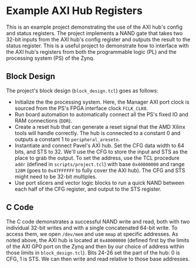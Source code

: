 # Example AXI Hub Registers

This is an example project demonstrating the use of the AXI hub's config and status registers. The project implements a NAND gate that takes two 32-bit inputs from the AXI hub's config register and outputs the result to the status register. This is a useful project to demonstrate how to interface with the AXI hub's registers from both the programmable logic (PL) and the processing system (PS) of the Zynq.


## Block Design

The project's block design (`block_design.tcl`) goes as follows:
- Initialize the the processing system. Here, the Manager AXI port clock is sourced from the PS's FPGA interface clock `FCLK_CLK0`.
- Run board automation to automatically connect all the PS's fixed IO and RAM connections (`DDR`).
- Create a reset hub that can generate a reset signal that the AMD Xilinx tools will handle correctly. The hub is connected to a constant 0 and outputs a constant 1 to `peripheral_aresetn`.
- Instantiate and connect Pavel's AXI hub. Set the CFG data width to 64 bits, and STS to 32. We'll use the CFG to store the input and STS as the place to grab the output. To set the address, use the TCL procedure `addr` (defined in `scripts/project.tcl`) with base `0x40000000` and range `128M` (goes to `0x47FFFFFF` to fully cover the AXI hub). The CFG and STS might need to be 32-bit multiples.
- Use port slicers and vector logic blocks to run a quick NAND between each half of the CFG register, and output to the STS register.

## C Code

The C code demonstrates a successful NAND write and read, both with two individual 32-bit writes and with a single concatenated 64-bit write. To access them, we open `/dev/mem` and use `mmap` at specific addresses. As noted above, the AXI hub is located at `0x40000000` (defined first by the limits of the AXI GP0 port on the Zynq and then by our choice of address within those limits in `block_design.tcl`). Bits 24-26 set the part of the hub: 0 is CFG, 1 is STS. We can then write and read relative to those base addresses. 
